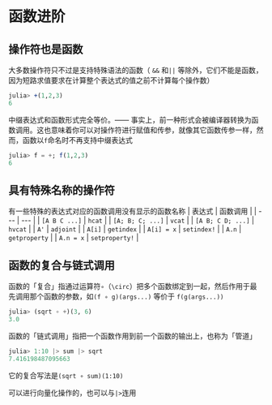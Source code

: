 # 函数进阶
## 操作符也是函数
大多数操作符只不过是支持特殊语法的函数（ `&&` 和`||` 等除外，它们不能是函数，因为短路求值要求在计算整个表达式的值之前不计算每个操作数）
```jl
julia> +(1,2,3)
6
```

中缀表达式和函数形式完全等价。—— 事实上，前一种形式会被编译器转换为函数调用。这也意味着你可以对操作符进行赋值和传参，就像其它函数传参一样，然而，函数以`f`命名时不再支持中缀表达式
```jl
julia> f = +; f(1,2,3)
6
```

## 具有特殊名称的操作符
有一些特殊的表达式对应的函数调用没有显示的函数名称
| 表达式 | 函数调用 |
| --- | --- |
| `[A B C ...]` | `hcat` |
| `[A; B; C; ...]` | `vcat` |
| `[A B; C D; ...]` | `hvcat` |
| `A'` | `adjoint` |
| `A[i]` | `getindex` |
| `A[i] = x` | `setindex!` |
| `A.n` | `getproperty` |
| `A.n = x` | `setproperty!` |

## 函数的复合与链式调用
函数的「复合」指通过运算符`∘`（`\circ`）把多个函数绑定到一起，然后作用于最先调用那个函数的参数，如`(f ∘ g)(args...)` 等价于 `f(g(args...))`
```jl
julia> (sqrt ∘ +)(3, 6)
3.0
```

函数的「链式调用」指把一个函数作用到前一个函数的输出上，也称为「管道」
```jl
julia> 1:10 |> sum |> sqrt
7.416198487095663
```

它的复合写法是`(sqrt ∘ sum)(1:10)`

可以进行向量化操作的，也可以与`|>`连用
